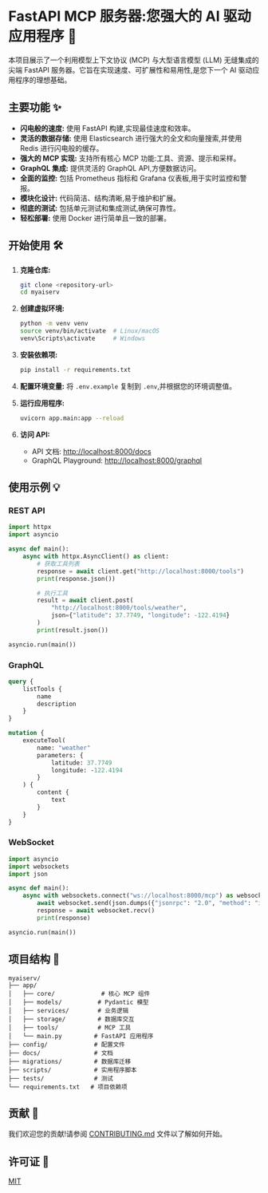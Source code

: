 # FastAPI MCP 服务器:您强大的 AI 驱动应用程序 🚀

本项目展示了一个利用模型上下文协议 (MCP) 与大型语言模型 (LLM) 无缝集成的尖端 FastAPI 服务器。它旨在实现速度、可扩展性和易用性,是您下一个 AI 驱动应用程序的理想基础。

## 主要功能 ✨

- **闪电般的速度:** 使用 FastAPI 构建,实现最佳速度和效率。
- **灵活的数据存储:** 使用 Elasticsearch 进行强大的全文和向量搜索,并使用 Redis 进行闪电般的缓存。
- **强大的 MCP 实现:** 支持所有核心 MCP 功能:工具、资源、提示和采样。
- **GraphQL 集成:** 提供灵活的 GraphQL API,方便数据访问。
- **全面的监控:** 包括 Prometheus 指标和 Grafana 仪表板,用于实时监控和警报。
- **模块化设计:** 代码简洁、结构清晰,易于维护和扩展。
- **彻底的测试:** 包括单元测试和集成测试,确保可靠性。
- **轻松部署:** 使用 Docker 进行简单且一致的部署。

## 开始使用 🛠️

1. **克隆仓库:**

   ```bash
   git clone <repository-url>
   cd myaiserv
   ```

2. **创建虚拟环境:**

   ```bash
   python -m venv venv
   source venv/bin/activate  # Linux/macOS
   venv\Scripts\activate     # Windows
   ```

3. **安装依赖项:**

   ```bash
   pip install -r requirements.txt
   ```

4. **配置环境变量:** 将 `.env.example` 复制到 `.env`,并根据您的环境调整值。

5. **运行应用程序:**

   ```bash
   uvicorn app.main:app --reload
   ```

6. **访问 API:**
   - API 文档: [http://localhost:8000/docs](http://localhost:8000/docs)
   - GraphQL Playground: [http://localhost:8000/graphql](http://localhost:8000/graphql)

## 使用示例 💡

### REST API

```python
import httpx
import asyncio

async def main():
    async with httpx.AsyncClient() as client:
        # 获取工具列表
        response = await client.get("http://localhost:8000/tools")
        print(response.json())

        # 执行工具
        result = await client.post(
            "http://localhost:8000/tools/weather",
            json={"latitude": 37.7749, "longitude": -122.4194}
        )
        print(result.json())

asyncio.run(main())
```

### GraphQL

```graphql
query {
    listTools {
        name
        description
    }
}

mutation {
    executeTool(
        name: "weather"
        parameters: {
            latitude: 37.7749
            longitude: -122.4194
        }
    ) {
        content {
            text
        }
    }
}
```

### WebSocket

```python
import asyncio
import websockets
import json

async def main():
    async with websockets.connect("ws://localhost:8000/mcp") as websocket:
        await websocket.send(json.dumps({"jsonrpc": "2.0", "method": "initialize"}))
        response = await websocket.recv()
        print(response)

asyncio.run(main())
```

## 项目结构 📁

```
myaiserv/
├── app/
│   ├── core/             # 核心 MCP 组件
│   ├── models/          # Pydantic 模型
│   ├── services/        # 业务逻辑
│   ├── storage/         # 数据库交互
│   ├── tools/           # MCP 工具
│   └── main.py         # FastAPI 应用程序
├── config/             # 配置文件
├── docs/               # 文档
├── migrations/         # 数据库迁移
├── scripts/            # 实用程序脚本
├── tests/              # 测试
└── requirements.txt   # 项目依赖项
```

## 贡献 🤝

我们欢迎您的贡献!请参阅 [CONTRIBUTING.md](CONTRIBUTING.md) 文件以了解如何开始。

## 许可证 📄

[MIT](LICENSE)
